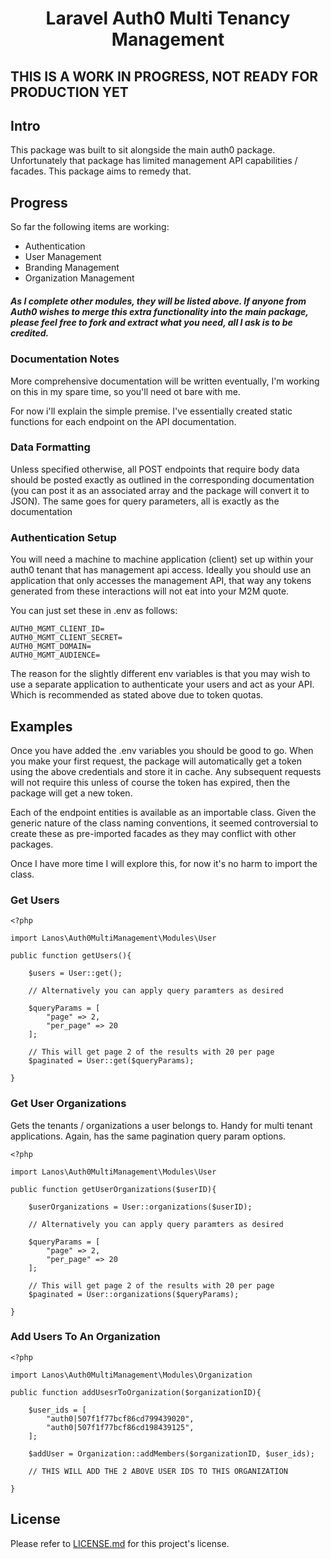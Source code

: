 <h1 align=center>
	Laravel Auth0 Multi Tenancy Management 
</h1>

## THIS IS A WORK IN PROGRESS, NOT READY FOR PRODUCTION YET

 ## Intro

This package was built to sit alongside the main auth0 package. Unfortunately that package has limited management API capabilities / facades. This package aims to remedy that.

## Progress

So far the following items are working:

- Authentication
- User Management
- Branding Management
- Organization Management

##### As I complete other modules, they will be listed above. If anyone from Auth0 wishes to merge this extra functionality into the main package, please feel free to fork and extract what you need, all I ask is to be credited.

### Documentation Notes 

More comprehensive documentation will be written eventually, I'm working on this in my spare time, so you'll need ot bare with me.

For now i'll explain the simple premise. I've essentially created static functions for each endpoint on the API documentation.

### Data Formatting
Unless specified otherwise, all POST endpoints that require body data should be posted exactly as outlined in the corresponding documentation (you can post it as an associated array and the package will convert it to JSON). The same goes for query parameters, all is exactly as the documentation

### Authentication Setup
You will need a machine to machine application (client) set up within your auth0 tenant that has management api access. Ideally you should use an application that only accesses the management API, that way any tokens generated from these interactions will not eat into your M2M quote.

You can just set these in .env as follows:

````
AUTH0_MGMT_CLIENT_ID=
AUTH0_MGMT_CLIENT_SECRET=
AUTH0_MGMT_DOMAIN=
AUTH0_MGMT_AUDIENCE=
````

The reason for the slightly different env variables is that you may wish to use a separate application to authenticate your users and act as your API. Which is recommended as stated above due to token quotas.

## Examples

Once you have added the .env variables you should be good to go. When you make your first request, the package will automatically get a token using the above credentials and store it in cache. Any subsequent requests will not require this unless of course the token has expired, then the package will get a new token.

Each of the endpoint entities is available as an importable class. Given the generic nature of the class naming conventions, it seemed controversial to create these as pre-imported facades as they may conflict with other packages.

Once I have more time I will explore this, for now it's no harm to import the class.

### Get Users

````
<?php

import Lanos\Auth0MultiManagement\Modules\User

public function getUsers(){

    $users = User::get();
    
    // Alternatively you can apply query paramters as desired
    
    $queryParams = [
        "page" => 2,
        "per_page" => 20
    ];
    
    // This will get page 2 of the results with 20 per page
    $paginated = User::get($queryParams);

}

````

### Get User Organizations

Gets the tenants / organizations a user belongs to. Handy for multi tenant applications. Again, has the same pagination query param options.

````
<?php

import Lanos\Auth0MultiManagement\Modules\User

public function getUserOrganizations($userID){

    $userOrganizations = User::organizations($userID);
    
    // Alternatively you can apply query paramters as desired
    
    $queryParams = [
        "page" => 2,
        "per_page" => 20
    ];
    
    // This will get page 2 of the results with 20 per page
    $paginated = User::organizations($queryParams);

}

````

### Add Users To An Organization

````
<?php

import Lanos\Auth0MultiManagement\Modules\Organization

public function addUsesrToOrganization($organizationID){

    $user_ids = [
        "auth0|507f1f77bcf86cd799439020",
        "auth0|507f1f77bcf86cd198439125",
    ];

    $addUser = Organization::addMembers($organizationID, $user_ids);

    // THIS WILL ADD THE 2 ABOVE USER IDS TO THIS ORGANIZATION

}

````

## License

Please refer to [LICENSE.md](https://github.com/l4nos/laravel-auth0-multi-tenancy/blob/main/LICENSE) for this project's license.